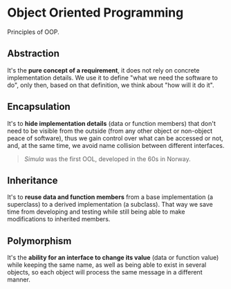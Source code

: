 # Object Oriented Programming

Principles of OOP.

## Abstraction

It's the **pure concept of a requirement**, it does not rely on concrete implementation details. We use it to define "what we need the software to do", only then, based on that definition, we think about "how will it do it".

## Encapsulation

It's to **hide implementation details** (data or function members) that don't need to be visible from the outside (from any other object or non-object peace of software), thus we gain control over what can be accessed or not, and, at the same time, we avoid name collision between different interfaces.

>*Simula* was the first OOL, developed in the 60s in Norway.

## Inheritance

It's to **reuse data and function members** from a base implementation (a superclass) to a derived implementation (a subclass). That way we save time from developing and testing while still being able to make modifications to inherited members.

## Polymorphism

It's the **ability for an interface to change its value** (data or function value) while keeping the same name, as well as being able to exist in several objects, so each object will process the same message in a different manner.

<!-- https://www.partech.nl/en/publications/2020/10/basic-principles-of-object-oriented-programming# -->
<!-- https://info.keylimeinteractive.com/the-four-pillars-of-object-oriented-programming -->
<!-- https://www.oreilly.com/learning-paths/learning-path-application/9781789619737/9781789137705-video4_4/ -->
